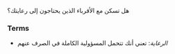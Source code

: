 هل تسكن مع الأقرباء الذين يحتاجون إلى رعايتك؟
### Terms
* *الرعاية*: تعني أنك تتحمل المسؤولية الكاملة في الصرف عنهم 
